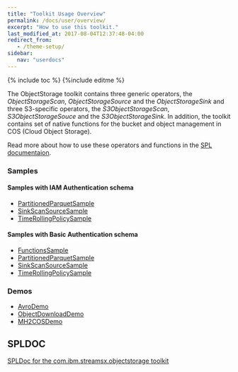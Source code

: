 ```yaml
---
title: "Toolkit Usage Overview"
permalink: /docs/user/overview/
excerpt: "How to use this toolkit."
last_modified_at: 2017-08-04T12:37:48-04:00
redirect_from:
   - /theme-setup/
sidebar:
   nav: "userdocs"
---
```

{% include toc %}
{%include editme %}

The ObjectStorage toolkit contains three generic operators, the *ObjectStorageScan*, *ObjectStorageSource* and the *ObjectStorageSink*
and three S3-specific operators, the *S3ObjectStorageScan*, *S3ObjectStorageSouce* and the *S3ObjectStorageSink*.
In addition, the toolkit contains set of native functions for the bucket and object management in COS (Cloud Object Storage).

Read more about how to use these operators and functions in the [SPL documentaion](/streamsx.objectstorage/doc/spldoc/html/index.html).

### Samples

#### Samples with IAM Authentication schema

* [PartitionedParquetSample](https://github.com/IBMStreams/streamsx.objectstorage/tree/master/samples/iam/PartitionedParquetSample)
* [SinkScanSourceSample](https://github.com/IBMStreams/streamsx.objectstorage/tree/master/samples/iam/SinkScanSourceSample)
* [TimeRollingPolicySample](https://github.com/IBMStreams/streamsx.objectstorage/tree/master/samples/iam/TimeRollingPolicySample)

#### Samples with Basic Authentication schema

* [FunctionsSample](https://github.com/IBMStreams/streamsx.objectstorage/tree/master/samples/basic/FunctionsSample)
* [PartitionedParquetSample](https://github.com/IBMStreams/streamsx.objectstorage/tree/master/samples/basic/PartitionedParquetSample)
* [SinkScanSourceSample](https://github.com/IBMStreams/streamsx.objectstorage/tree/master/samples/basic/SinkScanSourceSample)
* [TimeRollingPolicySample](https://github.com/IBMStreams/streamsx.objectstorage/tree/master/samples/basic/TimeRollingPolicySample)


### Demos

* [AvroDemo](https://github.com/IBMStreams/streamsx.objectstorage/tree/master/demo/com.ibm.streamsx.objectstorage.avro.sample)
* [ObjectDownloadDemo](https://github.com/IBMStreams/streamsx.objectstorage/blob/master/demo/com.ibm.streamsx.objectstorage.file.sample/com.ibm.streamsx.objectstorage.file.sample)
* [MH2COSDemo](https://github.com/IBMStreams/streamsx.objectstorage/tree/master/demo/com.ibm.streamsx.objectstorage.messagehub.sample/com.ibm.streamsx.objectstorage.messagehub.sample)



## SPLDOC

[SPLDoc for the com.ibm.streamsx.objectstorage toolkit](https://ibmstreams.github.io/streamsx.objectstorage/doc/spldoc/html/index.html)
